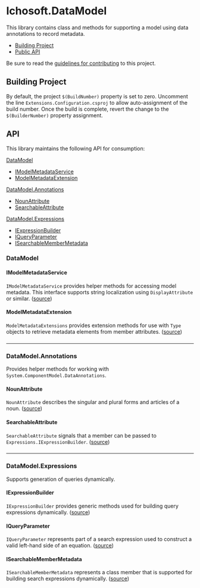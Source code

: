 # Ichosoft.DataModel #
This library contains class and methods for supporting a model using data annotations to record metadata.

* [Building Project](#building-prjoject)
* [Public API](#api)

Be sure to read the [guidelines for contributing](CONTRIBUTING.md) to this project.

## Building Project ##
By default, the project `$(BuildNumber)` property is set to zero. Uncomment the line `Extensions.Configuration.csproj` to allow auto-assignment of the build number. Once the build is complete, revert the change to the `$(BuilderNumber)` property assignment.

## API ##
This library maintains the following API for consumption:

[DataModel](#DataModel)
* [IModelMetadataService](#IModelMetadataService)
* [ModelMetadataExtension](#ModelMetadataExtension)

[DataModel.Annotations](#DataModel.Annotations)
* [NounAttribute](#NounAttribute)
* [SearchableAttribute](#SearchableAttribute)

[DataModel.Expressions](#DataModel.Expressions)
* [IExpressionBuilder](#IExpressionBuilder)
* [IQueryParameter](#IQueryParameter)
* [ISearchableMemberMetadata](#ISearchableMemberMetadata)

### DataModel 
#### IModelMetadataService ####
`IModelMetadataService` provides helper methods for accessing model metadata. This interface supports string localization using `DisplayAttribute` or similar. ([source](\DataModel\IModelMetadataService.cs))

#### ModelMetadataExtension ####
`ModelMetadataExtensions` provides extension methods for use with `Type` objects to retrieve metadata elements from member attributes. ([source](\DataModel\ModelMetadataExtension.cs))
###

---

### DataModel.Annotations
Provides helper methods for working with `System.ComponentModel.DataAnnotations`.

#### NounAttribute ####
`NounAttribute` describes the singular and plural forms and articles of a noun. ([source](\DataModel\Annotations\NounAttribute.cs))

#### SearchableAttribute ####
`SearchableAttribute` signals that a member can be passed to `Expressions.IExpressionBuilder`. ([source](\DataModel\Annotations\SearchableAttribute.cs))
###

---

### DataModel.Expressions 
Supports generation of queries dynamically.

#### IExpressionBuilder ####
`IExpressionBuilder` provides generic methods used for building query expressions dynamically. ([source](\DataModel\Expressions\IExpressionBuilder.cs))

#### IQueryParameter ####
`IQueryParameter` represents part of a search expression used to construct a valid left-hand side of an equation. ([source](\DataModel\Expressions\IQueryParameter.cs))

#### ISearchableMemberMetadata ####
`ISearchableMemberMetadata` represents a class member that is supported for building search expressions dynamically. ([source](\DataModel\Expressions\ISearchableMemberMetadata.cs))

###